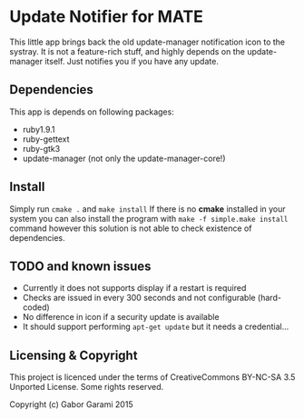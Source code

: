 Update Notifier for MATE
========================

This little app brings back the old update-manager notification icon to the
systray. It is not a feature-rich stuff, and highly depends on the 
update-manager itself. Just notifies you if you have any update.


Dependencies
------------

This app is depends on following packages:

 - ruby1.9.1
 - ruby-gettext 
 - ruby-gtk3
 - update-manager (not only the update-manager-core!)

Install
-------

Simply run `cmake .` and `make install` If there is no **cmake** installed in 
your system you can also install the program with `make -f simple.make install` 
command however this solution is not able to check existence of dependencies.


TODO and known issues
--------------------

 - Currently it does not supports display if a restart is required
 - Checks are issued in every 300 seconds and not configurable (hard-coded)
 - No difference in icon if a security update is available
 - It should support performing `apt-get update` but it needs a credential...


Licensing & Copyright
---------------------

This project is licenced under the terms of CreativeCommons BY-NC-SA 3.5 
Unported License. Some rights reserved.

Copyright (c) Gabor Garami 2015

